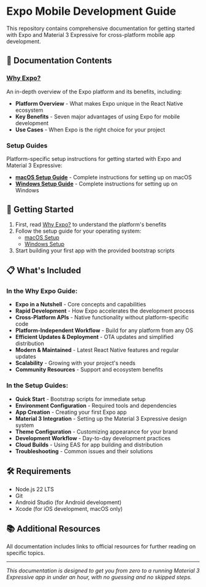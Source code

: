 # Expo Mobile Development Guide

This repository contains comprehensive documentation for getting started with Expo and Material 3 Expressive for cross-platform mobile app development.

## 📑 Documentation Contents

### [Why Expo?](why_expo.md)

An in-depth overview of the Expo platform and its benefits, including:

- **Platform Overview** - What makes Expo unique in the React Native ecosystem
- **Key Benefits** - Seven major advantages of using Expo for mobile development
- **Use Cases** - When Expo is the right choice for your project

### Setup Guides

Platform-specific setup instructions for getting started with Expo and Material 3 Expressive:

- [**macOS Setup Guide**](Docs/setup_mac.md) - Complete instructions for setting up on macOS
- [**Windows Setup Guide**](Docs/setup_pc.md) - Complete instructions for setting up on Windows

## 🚀 Getting Started

1. First, read [Why Expo?](why_expo.md) to understand the platform's benefits
2. Follow the setup guide for your operating system:
   - [macOS Setup](Docs/setup_mac.md)
   - [Windows Setup](Docs/setup_pc.md)
3. Start building your first app with the provided bootstrap scripts

## 📋 What's Included

### In the Why Expo Guide:

- **Expo in a Nutshell** - Core concepts and capabilities
- **Rapid Development** - How Expo accelerates the development process
- **Cross-Platform APIs** - Native functionality without platform-specific code
- **Platform-Independent Workflow** - Build for any platform from any OS
- **Efficient Updates & Deployment** - OTA updates and simplified distribution
- **Modern & Maintained** - Latest React Native features and regular updates
- **Scalability** - Growing with your project's needs
- **Community Resources** - Support and ecosystem benefits

### In the Setup Guides:

- **Quick Start** - Bootstrap scripts for immediate setup
- **Environment Configuration** - Required tools and dependencies
- **App Creation** - Creating your first Expo app
- **Material 3 Integration** - Setting up the Material 3 Expressive design system
- **Theme Configuration** - Customizing appearance for your brand
- **Development Workflow** - Day-to-day development practices
- **Cloud Builds** - Using EAS for app building and distribution
- **Troubleshooting** - Common issues and their solutions

## 🛠 Requirements

- Node.js 22 LTS
- Git
- Android Studio (for Android development)
- Xcode (for iOS development, macOS only)

## 📚 Additional Resources

All documentation includes links to official resources for further reading on specific topics.

---

_This documentation is designed to get you from zero to a running Material 3 Expressive app in under an hour, with no guessing and no skipped steps._
